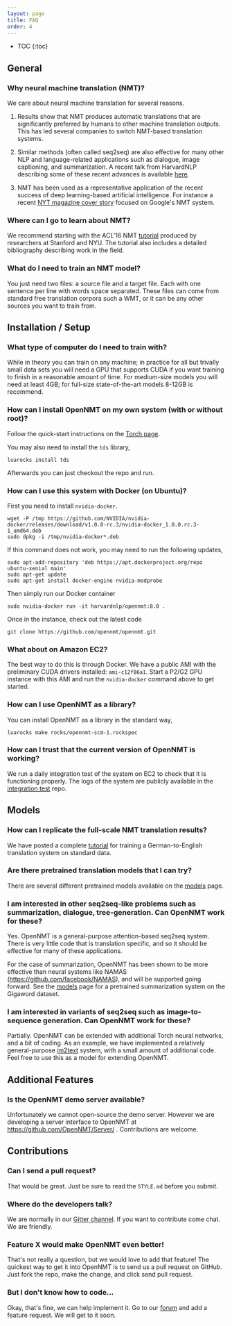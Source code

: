 ```yaml
---
layout: page
title: FAQ
order: 4
---
```


* TOC
{:toc}


## General

### Why neural machine translation (NMT)?

We care about neural machine translation for several reasons.

1) Results show that NMT produces automatic translations that are
significantly preferred by humans to other machine translation
outputs. This has led several companies to switch NMT-based
translation systems.

2) Similar methods (often called seq2seq) are also effective for many
other NLP and language-related applications such as dialogue, image
captioning, and summarization. A recent talk from HarvardNLP describing some of these recent
advances is available <a
href="https://harvardnlp.github.io/seq2seq-talk/slidescmu.pdf">here</a>.

3) NMT has been used as a representative application of the recent
success of deep learning-based artificial intelligence. For instance a
recent <a href="http://www.nytimes.com/2016/12/14/magazine/the-great-ai-awakening.html">NYT
magazine cover story</a> focused on Google's NMT system.


### Where can I go to learn about NMT? 

We recommend starting with the ACL'16 NMT <a
href="https://sites.google.com/site/acl16nmt/home">tutorial</a>
produced by researchers at Stanford and NYU. The tutorial also
includes a detailed bibliography describing work in the field.

### What do I need to train an NMT model?

You just need two files: a source file and a target file. Each with
one sentence per line with words space separated. These files can come from
standard free translation corpora such a WMT, or it can be any other sources
you want to train from.


## Installation / Setup

### What type of computer do I need to train with?

While in theory you can train on any machine; in practice for all but
trivally small data sets you will need a GPU that supports CUDA if you
want training to finish in a reasonable amount of time. For
medium-size models you will need at least 4GB; for full-size
state-of-the-art models 8-12GB is recommend.

### How can I install OpenNMT on my own system (with or without root)?

Follow the quick-start instructions on the <a href="http://torch.ch/docs/getting-started.html">Torch page</a>.

You may also need to install the `tds` library,

```luarocks install tds```

Afterwards you can just checkout the repo and run. 

### How can I use this system with Docker (on Ubuntu)?

First you need to install `nvidia-docker`.

```
wget -P /tmp https://github.com/NVIDIA/nvidia-docker/releases/download/v1.0.0-rc.3/nvidia-docker_1.0.0.rc.3-1_amd64.deb
sudo dpkg -i /tmp/nvidia-docker*.deb
```

If this command does not work, you may need to run the following updates, 

```
sudo apt-add-repository 'deb https://apt.dockerproject.org/repo ubuntu-xenial main'
sudo apt-get update
sudo apt-get install docker-engine nvidia-modprobe
```

Then simply run our Docker container

```sudo nvidia-docker run -it harvardnlp/opennmt:8.0 .```

Once in the instance, check out the latest code

```git clone https://github.com/opennmt/opennmt.git```

### What about on Amazon EC2?

The best way to do this is through Docker. We have a public AMI with the preliminary
CUDA drivers installed: `ami-c12f86a1`. Start a P2/G2 GPU instance with this AMI and
run the `nvidia-docker` command above to get started. 

### How can I use OpenNMT as a library?

You can install OpenNMT as a library in the standard way,

```luarocks make rocks/opennmt-scm-1.rockspec```

### How can I trust that the current version of OpenNMT is working?

We run a daily integration test of the system on EC2 to check that it is functioning
properly. The logs of the system are publicly available in the <a href="https://github.com/OpenNMT/IntegrationTesting/tree/master/logs">integration test</a> repo.  

## Models

### How can I replicate the full-scale NMT translation results? 

We have posted a complete <a href="http://forum.opennmt.net/t/training-english-german-wmt15-nmt-engine/29">tutorial</a> for training a German-to-English translation system on standard data. 


### Are there pretrained translation models that I can try?

There are several different pretrained models available on the <a href="http://opennmt.net//Models/">models</a> page. 

### I am interested in other seq2seq-like problems such as summarization, dialogue, tree-generation. Can OpenNMT work for these?

Yes. OpenNMT is a general-purpose attention-based seq2seq system. There is very little code that is translation specific, and so it should be effective for many of these applications. 

For the case of summarization, OpenNMT has been shown to be more effective than neural systems like NAMAS (https://github.com/facebook/NAMAS), and will be supported going forward. See the <a href="http://opennmt.net//Models/">models</a> page for a pretrained summarization system on the Gigaword dataset. 

### I am interested in variants of seq2seq such as image-to-sequence generation. Can OpenNMT work for these? 

Partially. OpenNMT can be extended with additional Torch neural networks, and a bit of coding. As an example, we have implemented a relatively general-purpose <a href="http://github.com/OpenNMT/im2text">im2text</a> system, with a small amount of additional code. Feel free to use this as a model for extending OpenNMT. 

## Additional Features

### Is the OpenNMT demo server available?

Unfortunately we cannot open-source the demo server. However we are developing a server interface to OpenNMT at https://github.com/OpenNMT/Server/ . Contributions are welcome. 

## Contributions

### Can I send a pull request?

That would be great. Just be sure to read the `STYLE.md` before you submit. 

### Where do the developers talk?

We are normally in our <a href="https://gitter.im/OpenNMT/openmt">Gitter channel</a>. If you want to contribute come chat. We are friendly.

### Feature X would make OpenNMT even better!

That's not really a question, but we would love to add that feature! The quickest way to get it into OpenNMT
is to send us a pull request on GitHub. Just fork the repo, make the change, and click send pull request.

### But I don't know how to code...

Okay, that's fine, we can help implement it. Go to our <a href="http://forum.opennmt.net/">forum</a> and add a feature request. We will get to it soon.
